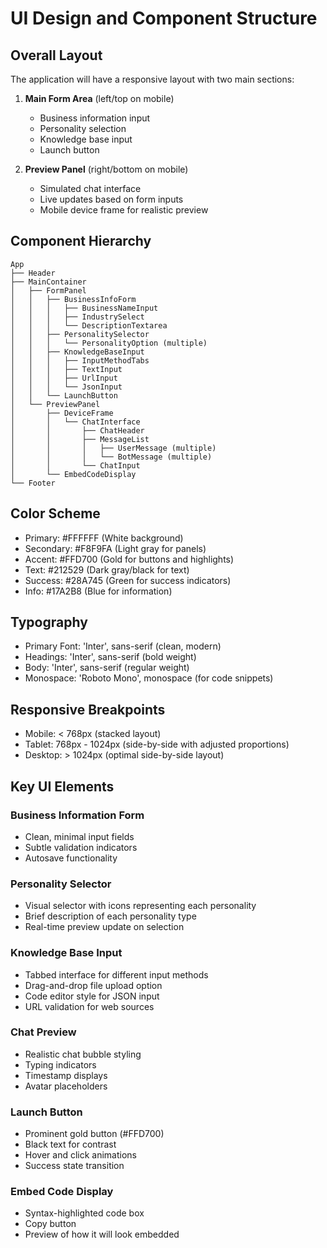 # UI Design and Component Structure

## Overall Layout
The application will have a responsive layout with two main sections:

1. **Main Form Area** (left/top on mobile)
   - Business information input
   - Personality selection
   - Knowledge base input
   - Launch button

2. **Preview Panel** (right/bottom on mobile)
   - Simulated chat interface
   - Live updates based on form inputs
   - Mobile device frame for realistic preview

## Component Hierarchy
```
App
├── Header
├── MainContainer
│   ├── FormPanel
│   │   ├── BusinessInfoForm
│   │   │   ├── BusinessNameInput
│   │   │   ├── IndustrySelect
│   │   │   └── DescriptionTextarea
│   │   ├── PersonalitySelector
│   │   │   └── PersonalityOption (multiple)
│   │   ├── KnowledgeBaseInput
│   │   │   ├── InputMethodTabs
│   │   │   ├── TextInput
│   │   │   ├── UrlInput
│   │   │   └── JsonInput
│   │   └── LaunchButton
│   └── PreviewPanel
│       ├── DeviceFrame
│       │   └── ChatInterface
│       │       ├── ChatHeader
│       │       ├── MessageList
│       │       │   ├── UserMessage (multiple)
│       │       │   └── BotMessage (multiple)
│       │       └── ChatInput
│       └── EmbedCodeDisplay
└── Footer
```

## Color Scheme
- Primary: #FFFFFF (White background)
- Secondary: #F8F9FA (Light gray for panels)
- Accent: #FFD700 (Gold for buttons and highlights)
- Text: #212529 (Dark gray/black for text)
- Success: #28A745 (Green for success indicators)
- Info: #17A2B8 (Blue for information)

## Typography
- Primary Font: 'Inter', sans-serif (clean, modern)
- Headings: 'Inter', sans-serif (bold weight)
- Body: 'Inter', sans-serif (regular weight)
- Monospace: 'Roboto Mono', monospace (for code snippets)

## Responsive Breakpoints
- Mobile: < 768px (stacked layout)
- Tablet: 768px - 1024px (side-by-side with adjusted proportions)
- Desktop: > 1024px (optimal side-by-side layout)

## Key UI Elements

### Business Information Form
- Clean, minimal input fields
- Subtle validation indicators
- Autosave functionality

### Personality Selector
- Visual selector with icons representing each personality
- Brief description of each personality type
- Real-time preview update on selection

### Knowledge Base Input
- Tabbed interface for different input methods
- Drag-and-drop file upload option
- Code editor style for JSON input
- URL validation for web sources

### Chat Preview
- Realistic chat bubble styling
- Typing indicators
- Timestamp displays
- Avatar placeholders

### Launch Button
- Prominent gold button (#FFD700)
- Black text for contrast
- Hover and click animations
- Success state transition

### Embed Code Display
- Syntax-highlighted code box
- Copy button
- Preview of how it will look embedded
